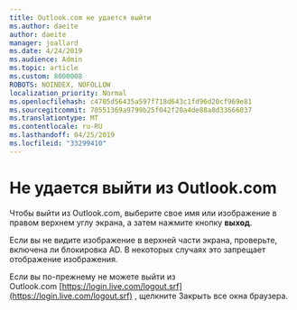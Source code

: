```yaml
---
title: Outlook.com не удается выйти
ms.author: daeite
author: daeite
manager: joallard
ms.date: 4/24/2019
ms.audience: Admin
ms.topic: article
ms.custom: 8000008
ROBOTS: NOINDEX, NOFOLLOW
localization_priority: Normal
ms.openlocfilehash: c4705d56435a597f718d643c1fd96d20cf969e81
ms.sourcegitcommit: 70551369a9799b25f042f20a4de88a8d33666037
ms.translationtype: MT
ms.contentlocale: ru-RU
ms.lasthandoff: 04/25/2019
ms.locfileid: "33299410"
---
```

# <a name="unable-to-sign-out-of-outlookcom"></a>Не удается выйти из Outlook.com

Чтобы выйти из Outlook.com, выберите свое имя или изображение в правом верхнем углу экрана, а затем нажмите кнопку **выход**.

Если вы не видите изображение в верхней части экрана, проверьте, включена ли блокировка AD. В некоторых случаях это запрещает отображение изображения.

Если вы по-прежнему не можете выйти из Outlook.com [https://login.live.com/logout.srf](https://login.live.com/logout.srf) , щелкните Закрыть все окна браузера.